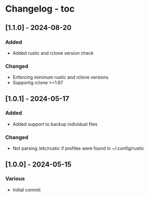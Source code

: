 # Changelog - toc

## [1.1.0] - 2024-08-20
### Added

- Added rustic and rclone version check

### Changed

- Enforcing minimum rustic and rclone versions
- Supportig rclone >=1.67

## [1.0.1] - 2024-05-17
### Added

- Added support to backup individual files

### Changed

- Not parsing /etc/rustic if profiles were found in ~/.config/rustic

## [1.0.0] - 2024-05-15
### Various

- Initial commit

